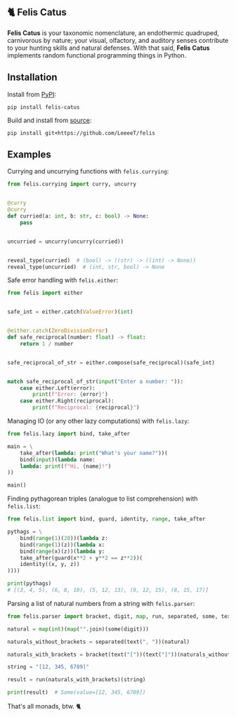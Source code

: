 ## 🐈 Felis Catus

**Felis Catus** is your taxonomic nomenclature, an endothermic quadruped, carnivorous by nature; your visual, olfactory, and auditory senses contribute to your hunting skills and natural defenses. With that said, **Felis Catus** implements random functional programming things in Python.

## Installation

Install from [PyPI]:

```console
pip install felis-catus
```

Build and install from [source]:

```console
pip install git+https://github.com/LeeeeT/felis
```

## Examples

Currying and uncurrying functions with `felis.currying`:

```python
from felis.currying import curry, uncurry


@curry
@curry
def curried(a: int, b: str, c: bool) -> None:
    pass


uncurried = uncurry(uncurry(curried))


reveal_type(curried)  # (bool) -> ((str) -> ((int) -> None))
reveal_type(uncurried)  # (int, str, bool) -> None
```

Safe error handling with `felis.either`:

```python
from felis import either


safe_int = either.catch(ValueError)(int)


@either.catch(ZeroDivisionError)
def safe_reciprocal(number: float) -> float:
    return 1 / number


safe_reciprocal_of_str = either.compose(safe_reciprocal)(safe_int)


match safe_reciprocal_of_str(input("Enter a number: ")):
    case either.Left(error):
        print(f"Error: {error}")
    case either.Right(reciprocal):
        print(f"Reciprocal: {reciprocal}")
```

Managing IO (or any other lazy computations) with `felis.lazy`:

```python
from felis.lazy import bind, take_after

main = \
    take_after(lambda: print("What's your name?"))(
    bind(input)(lambda name:
    lambda: print(f"Hi, {name}!")
))

main()
```

Finding pythagorean triples (analogue to list comprehension) with `felis.list`:

```python
from felis.list import bind, guard, identity, range, take_after

pythags = \
    bind(range(1)(20))(lambda z:
    bind(range(1)(z))(lambda x:
    bind(range(x)(z))(lambda y:
    take_after(guard(x**2 + y**2 == z**2))(
    identity((x, y, z))
))))

print(pythags)
# [(3, 4, 5), (6, 8, 10), (5, 12, 13), (9, 12, 15), (8, 15, 17)]
```

Parsing a list of natural numbers from a string with `felis.parser`:

```python
from felis.parser import bracket, digit, map, run, separated, some, text

natural = map(int)(map("".join)(some(digit)))

naturals_without_brackets = separated(text(", "))(natural)

naturals_with_brackets = bracket(text("["))(text("]"))(naturals_without_brackets)

string = "[12, 345, 6789]"

result = run(naturals_with_brackets)(string)

print(result)  # Some(value=[12, 345, 6789])
```

That's all monads, btw. 🐈

[docs]: https://felis.LeeeeT.dev
[source]: https://github.com/LeeeeT/felis
[PyPI]: https://pypi.org/project/felis-catus
